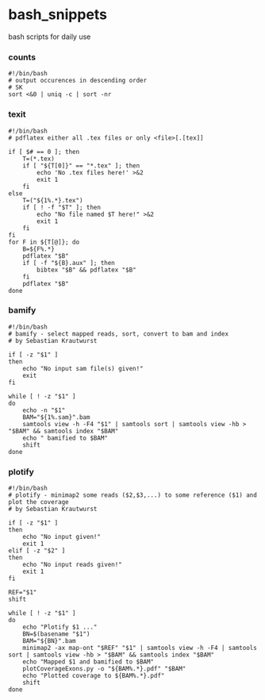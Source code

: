 # bash_snippets
bash scripts for daily use

### counts
    #!/bin/bash
    # output occurences in descending order
    # SK
    sort <&0 | uniq -c | sort -nr
    
### texit
    #!/bin/bash
    # pdflatex either all .tex files or only <file>[.[tex]]

    if [ $# == 0 ]; then
        T=(*.tex)
        if [ "${T[0]}" == "*.tex" ]; then
            echo 'No .tex files here!' >&2
            exit 1
        fi
    else
        T=("${1%.*}.tex")
        if [ ! -f "$T" ]; then
            echo "No file named $T here!" >&2
            exit 1
        fi
    fi
    for F in ${T[@]}; do
        B=${F%.*}
        pdflatex "$B"
        if [ -f "${B}.aux" ]; then
            bibtex "$B" && pdflatex "$B"
        fi
        pdflatex "$B"
    done
    
### bamify
    #!/bin/bash
    # bamify - select mapped reads, sort, convert to bam and index
    # by Sebastian Krautwurst

    if [ -z "$1" ]
    then
        echo "No input sam file(s) given!"
        exit
    fi

    while [ ! -z "$1" ]
    do
        echo -n "$1"
        BAM="${1%.sam}".bam
        samtools view -h -F4 "$1" | samtools sort | samtools view -hb > "$BAM" && samtools index "$BAM"
        echo " bamified to $BAM"
        shift
    done
    
### plotify
    #!/bin/bash
    # plotify - minimap2 some reads ($2,$3,...) to some reference ($1) and plot the coverage
    # by Sebastian Krautwurst

    if [ -z "$1" ]
    then
        echo "No input given!"
        exit 1
    elif [ -z "$2" ]
    then
        echo "No input reads given!"
        exit 1
    fi

    REF="$1"
    shift

    while [ ! -z "$1" ]
    do
        echo "Plotify $1 ..."
        BN=$(basename "$1")
        BAM="${BN}".bam
        minimap2 -ax map-ont "$REF" "$1" | samtools view -h -F4 | samtools sort | samtools view -hb > "$BAM" && samtools index "$BAM"
        echo "Mapped $1 and bamified to $BAM"
        plotCoverageExons.py -o "${BAM%.*}.pdf" "$BAM"
        echo "Plotted coverage to ${BAM%.*}.pdf"
        shift
    done
